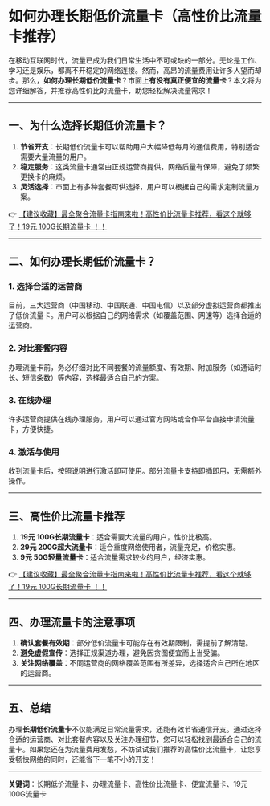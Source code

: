 # 如何办理长期低价流量卡（高性价比流量卡推荐）

在移动互联网时代，流量已成为我们日常生活中不可或缺的一部分。无论是工作、学习还是娱乐，都离不开稳定的网络连接。然而，高昂的流量费用让许多人望而却步。那么，**如何办理长期低价流量卡**？市面上**有没有真正便宜的流量卡**？本文将为您详细解答，并推荐高性价比的流量卡，助您轻松解决流量需求！

---

## 一、为什么选择长期低价流量卡？

1. **节省开支**：长期低价流量卡可以帮助用户大幅降低每月的通信费用，特别适合需要大量流量的用户。  
2. **稳定服务**：这类流量卡通常由正规运营商提供，网络质量有保障，避免了频繁更换卡的麻烦。  
3. **灵活选择**：市面上有多种套餐可供选择，用户可以根据自己的需求定制流量方案。

👉 [【建议收藏】最全聚合流量卡指南来啦！高性价比流量卡推荐，看这个就够了！19元 100G长期流量卡 ！！](https://bit.ly/Liuliangka)

---

## 二、如何办理长期低价流量卡？

### 1. 选择合适的运营商
目前，三大运营商（中国移动、中国联通、中国电信）以及部分虚拟运营商都推出了低价流量卡。用户可以根据自己的网络需求（如覆盖范围、网速等）选择合适的运营商。

### 2. 对比套餐内容
办理流量卡前，务必仔细对比不同套餐的流量额度、有效期、附加服务（如通话时长、短信条数）等内容，选择最适合自己的方案。

### 3. 在线办理
许多运营商提供在线办理服务，用户可以通过官方网站或合作平台直接申请流量卡，方便快捷。

### 4. 激活与使用
收到流量卡后，按照说明进行激活即可使用。部分流量卡支持即插即用，无需额外操作。

---

## 三、高性价比流量卡推荐

1. **19元 100G长期流量卡**：适合需要大流量的用户，性价比极高。  
2. **29元 200G超大流量卡**：适合重度网络使用者，流量充足，价格实惠。  
3. **9元 50G轻量流量卡**：适合流量需求较少的用户，经济实惠。

👉 [【建议收藏】最全聚合流量卡指南来啦！高性价比流量卡推荐，看这个就够了！19元 100G长期流量卡 ！！](https://bit.ly/Liuliangka)

---

## 四、办理流量卡的注意事项

1. **确认套餐有效期**：部分低价流量卡可能存在有效期限制，需提前了解清楚。  
2. **避免虚假宣传**：选择正规渠道办理，避免因贪图便宜而上当受骗。  
3. **关注网络覆盖**：不同运营商的网络覆盖范围有所差异，选择适合自己所在地区的运营商。

---

## 五、总结

办理**长期低价流量卡**不仅能满足日常流量需求，还能有效节省通信开支。通过选择合适的运营商、对比套餐内容以及关注办理细节，您可以轻松找到最适合自己的流量卡。如果您还在为流量费用发愁，不妨试试我们推荐的高性价比流量卡，让您享受畅快网络的同时，还能省下一笔不小的开支！

---

**关键词**：长期低价流量卡、办理流量卡、高性价比流量卡、便宜流量卡、19元 100G流量卡